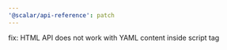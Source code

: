 ```yaml
---
'@scalar/api-reference': patch
---
```


fix: HTML API does not work with YAML content inside script tag
